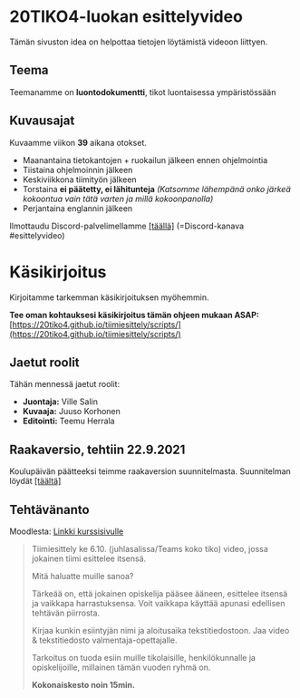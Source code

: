 # 20TIKO4-luokan esittelyvideo

Tämän sivuston idea on helpottaa tietojen löytämistä videoon liittyen.

## Teema

Teemanamme on **luontodokumentti**, tikot luontaisessa ympäristössään

## Kuvausajat

Kuvaamme viikon **39** aikana otokset.

- Maanantaina tietokantojen + ruokailun jälkeen ennen ohjelmointia
- Tiistaina ohjelmoinnin jälkeen
- Keskiviikkona tiimityön jälkeen
- Torstaina **ei päätetty, ei lähitunteja** *(Katsomme lähempänä onko järkeä kokoontua vain tätä varten ja millä kokoonpanolla)*
- Perjantaina englannin jälkeen

Ilmottaudu Discord-palvelimellamme [[täällä]](https://discord.com/channels/879253969938034698/890215663824683080/890282770063060994) (=Discord-kanava #esittelyvideo)

# Käsikirjoitus
Kirjoitamme tarkemman käsikirjoituksen myöhemmin.

**Tee oman kohtauksesi käsikirjoitus tämän ohjeen mukaan ASAP:**
[https://20tiko4.github.io/tiimiesittely/scripts/](https://20tiko4.github.io/tiimiesittely/scripts/)

## Jaetut roolit
Tähän mennessä jaetut roolit:
- **Juontaja:** Ville Salin
- **Kuvaaja:** Juuso Korhonen
- **Editointi:** Teemu Herrala

## Raakaversio, tehtiin 22.9.2021

Koulupäivän päätteeksi teimme raakaversion suunnitelmasta. Suunnitelman löydät [[täältä]](https://20tiko4.github.io/tiimiesittely/raaka)

## Tehtävänanto

Moodlesta: [Linkki kurssisivulle](https://moodle.tuni.fi/mod/page/view.php?id=1224493)

> Tiimiesittely ke 6.10. (juhlasalissa/Teams koko tiko) video, jossa jokainen tiimi esittelee itsensä.
> 
> Mitä haluatte muille sanoa?
> 
> Tärkeää on, että jokainen opiskelija pääsee ääneen, esittelee itsensä ja vaikkapa harrastuksensa. Voit vaikkapa käyttää apunasi edellisen tehtävän piirrosta.
> 
> Kirjaa kunkin esiintyjän nimi ja aloitusaika tekstitiedostoon. Jaa video & tekstitiedosto valmentaja-opettajalle.
> 
> Tarkoitus on tuoda esiin muille tikolaisille, henkilökunnalle ja opiskelijoille, millainen tämän vuoden ryhmä on.
> 
> **Kokonaiskesto noin 15min.**

